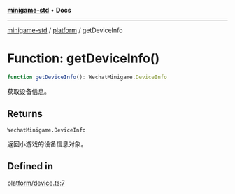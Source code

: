 [**minigame-std**](../../../README.md) • **Docs**

***

[minigame-std](../../../README.md) / [platform](../README.md) / getDeviceInfo

# Function: getDeviceInfo()

```ts
function getDeviceInfo(): WechatMinigame.DeviceInfo
```

获取设备信息。

## Returns

`WechatMinigame.DeviceInfo`

返回小游戏的设备信息对象。

## Defined in

[platform/device.ts:7](https://github.com/JiangJie/minigame-std/blob/66ec277d862ca15172344b727bd1c648b6b39934/src/std/platform/device.ts#L7)

